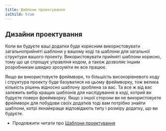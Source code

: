 ```yaml
---
title: Шаблони проектування
isChild: true
---
```


## Дизайни проектування

Коли ви будуєте ваші додатки буде корисним використовувати загальноприйняті шаблони у вашому коді та шаблони для загальної структури вашого проекту. Використовувати прийняті шаблони корисно, тому що це спрощує управліня кодом, а також дозволяє іншим розробникам швидко зрозуміти як все працює.

Якщо ви використовуєте фреймворк, то більшість високорівневого коду і структура проекту буде базуватися на цьому фреймворку, тож велика кількість рішень відносно шаблону зроблена за вас. Та все ж від вас залежить вибір кращих шаблонів для наслідування в коді, котрий ви будуєте поверх фреймворку. Якщо з іншої сторони ви не використовуєте фреймворк для побудови своїх додатків тоді вам потрібно знайти шаблони, котрі якнайкраще відповідають типу і розміру додатку, що ви будуєте.

* Продовжити читати про [Шаблони проектування](/pages/Design-Patterns.html)